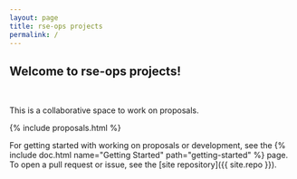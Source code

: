 ```yaml
---
layout: page
title: rse-ops projects
permalink: /
---
```


## Welcome to rse-ops projects!

<br>

This is a collaborative space to work on proposals.

{% include proposals.html %}

For getting started with working on proposals or development, see the {% include doc.html name="Getting Started" path="getting-started" %} page. To open a pull request or issue, see the [site repository]({{ site.repo }}).

